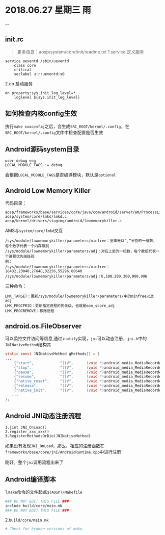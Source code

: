 # 2018.06.27 星期三 雨
--

## init.rc
> 更多信息：aosp/system/core/init/readme.txt
1.service
定义服务
```
service ueventd /sbin/ueventd
    class core
    critical
    seclabel u:r:ueventd:s0
```
2.on
启动服务
```
on property:sys.init_log_level=*
    loglevel ${sys.init_log_level}
```

## 如何检查内核config生效
执行`make xxxconfig`之后，会生成`SRC_ROOT/kernel/.config`，在`SRC_ROOT/kernel/.config`文件中检查配置是否生效

## Android源码system目录
```
user debug eng 
LOCAL_MODULE_TAGS := debug
```
会根据`LOCAL_MODULE_TAGS`是否编译模块，默认是`optional`

## Android Low Memory Killer
代码目录：
```
aosp/frameworks/base/services/core/java/com/android/server/am/ProcessList.java
aosp/system/core/lmkd/lmkd.c
aosp/kernel/drivers/staging/android/lowmemorykiller.c
```
AMS与`system/core/lmkd`交互
```
/sys/module/lowmemorykiller/parameters/minfree：里面是以”,”分割的一组数，每个数字代表一个内存级别
/sys/module/lowmemorykiller/parameters/adj：对应上面的一组数，每个数组代表一个进程优先级级别
例：
/sys/module/lowmemorykiller/parameters/minfree：18432,23040,27648,32256,55296,80640
/sys/module/lowmemorykiller/parameters/adj：0,100,200,300,900,906
```
三种命令：
```
LMK_TARGET：更新/sys/module/lowmemorykiller/parameters/中的minfree以及adj
LMK_PROCPRIO：更新指定进程的优先级，也就是oom_score_adj
LMK_PROCREMOVE：移除进程
```
## android.os.FileObserver
可以监控文件访问等信息,通过`inotify`实现，`jni`可以动态注册，`jni.h`中的`JNINativeMethod`结构其
```java
static const JNINativeMethod gMethods[] = {
...
    {"start",            "()V",      (void *)android_media_MediaRecorder_start},//1
    {"stop",             "()V",      (void *)android_media_MediaRecorder_stop},
    {"pause",            "()V",      (void *)android_media_MediaRecorder_pause},
    {"resume",           "()V",      (void *)android_media_MediaRecorder_resume},
    {"native_reset",     "()V",      (void *)android_media_MediaRecorder_native_reset},
    {"release",          "()V",      (void *)android_media_MediaRecorder_release},
    {"native_init",      "()V",      (void *)android_media_MediaRecorder_native_init},
   ...
};
```

## Android JNI动态注册流程
```
1.jint JNI_OnLoad()
2.register_xxx_xxx()
3.RegisterMethodsOrDie(JNINativeMethod)
```
如果没有发现`JNI_OnLoad`，那么，相应的注册函数在`frameworks/base/core/jni/AndroidRuntime.cpp`中进行注册

刚好，整个`jni`调用流程出来了

## Android编译脚本

1.`make`命令的文件起点`$(AOSP)/Makefile`
```sh
### DO NOT EDIT THIS FILE ###
include build/core/main.mk
### DO NOT EDIT THIS FILE ###
```
2.`build/core/main.mk`
```sh
# Check for broken versions of make.

```
